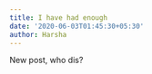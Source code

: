```yaml
---
title: I have had enough
date: '2020-06-03T01:45:30+05:30'
author: Harsha
---
```

New post, who dis?